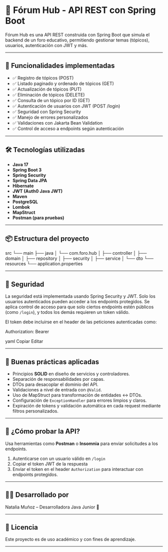 # 🧠 Fórum Hub - API REST con Spring Boot

Fórum Hub es una API REST construida con Spring Boot que simula el backend de un foro educativo, permitiendo gestionar temas (tópicos), usuarios, autenticación con JWT y más.

---

## 🚀 Funcionalidades implementadas

- ✅ Registro de tópicos (POST)
- ✅ Listado paginado y ordenado de tópicos (GET)
- ✅ Actualización de tópicos (PUT)
- ✅ Eliminación de tópicos (DELETE)
- ✅ Consulta de un tópico por ID (GET)
- ✅ Autenticación de usuarios con JWT (POST /login)
- ✅ Seguridad con Spring Security
- ✅ Manejo de errores personalizados
- ✅ Validaciones con Jakarta Bean Validation
- ✅ Control de acceso a endpoints según autenticación

---

## 🛠️ Tecnologías utilizadas

- **Java 17**
- **Spring Boot 3**
- **Spring Security**
- **Spring Data JPA**
- **Hibernate**
- **JWT (Auth0 Java JWT)**
- **Maven**
- **PostgreSQL**
- **Lombok**
- **MapStruct**
- **Postman (para pruebas)**

---

## 📦 Estructura del proyecto

src
└── main
├── java
│ └── com.foro.hub
│ ├── controller
│ ├── domain
│ ├── repository
│ ├── security
│ ├── service
│ └── dto
└── resources
└── application.properties

---

## 🔐 Seguridad

La seguridad está implementada usando Spring Security y JWT. Solo los usuarios autenticados pueden acceder a los endpoints protegidos. Se aplica control de acceso para que solo ciertos endpoints estén públicos (como `/login`), y todos los demás requieren un token válido.

El token debe incluirse en el header de las peticiones autenticadas como:

Authorization: Bearer <token>

yaml
Copiar
Editar

---

## 🎯 Buenas prácticas aplicadas

- Principios **SOLID** en diseño de servicios y controladores.
- Separación de responsabilidades por capas.
- DTOs para desacoplar el dominio del API.
- Validaciones a nivel de entrada con `@Valid`.
- Uso de MapStruct para transformación de entidades ↔ DTOs.
- Configuración de `ExceptionHandler` para errores limpios y claros.
- Expiración de tokens y validación automática en cada request mediante filtros personalizados.

---

## 🧪 ¿Cómo probar la API?

Usa herramientas como **Postman** o **Insomnia** para enviar solicitudes a los endpoints. 

1. Autenticarse con un usuario válido en `/login`
2. Copiar el token JWT de la respuesta
3. Enviar el token en el header `Authorization` para interactuar con endpoints protegidos.

---

## 👩‍💻 Desarrollado por

Natalia Muñoz – Desarrolladora Java Junior 💛  

---

## 📝 Licencia

Este proyecto es de uso académico y con fines de aprendizaje.

---
